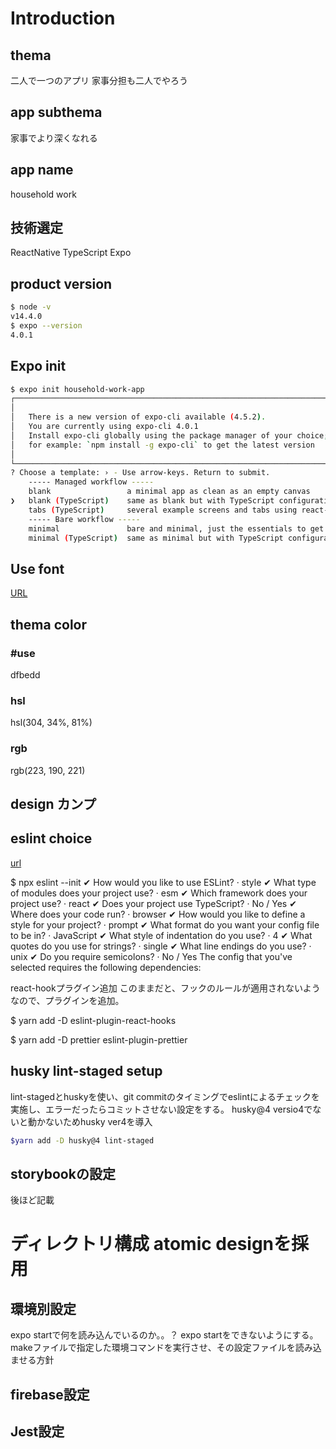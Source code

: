 # Introduction

## thema

二人で一つのアプリ
家事分担も二人でやろう

## app subthema

家事でより深くなれる

## app name

household work

## 技術選定

ReactNative
TypeScript
Expo

## product version

```bash
$ node -v
v14.4.0
$ expo --version
4.0.1
```

## Expo init

```bash
$ expo init household-work-app
┌─────────────────────────────────────────────────────────────────────────┐
│                                                                         │
│   There is a new version of expo-cli available (4.5.2).                 │
│   You are currently using expo-cli 4.0.1                                │
│   Install expo-cli globally using the package manager of your choice;   │
│   for example: `npm install -g expo-cli` to get the latest version      │
│                                                                         │
└─────────────────────────────────────────────────────────────────────────┘
? Choose a template: › - Use arrow-keys. Return to submit.
    ----- Managed workflow -----
    blank                 a minimal app as clean as an empty canvas
❯   blank (TypeScript)    same as blank but with TypeScript configuration
    tabs (TypeScript)     several example screens and tabs using react-navigation and TypeScript
    ----- Bare workflow -----
    minimal               bare and minimal, just the essentials to get you started
    minimal (TypeScript)  same as minimal but with TypeScript configuration
```

## Use font

[URL](https://fontmeme.com/ja/font-blackpink/)

## thema color

### #use

dfbedd

### hsl

hsl(304, 34%, 81%)

### rgb

rgb(223, 190, 221)

## design カンプ

## eslint choice

[url](https://zenn.dev/rikutoyamaguchi/articles/react-native-setup)

$ npx eslint --init
✔ How would you like to use ESLint? · style
✔ What type of modules does your project use? · esm
✔ Which framework does your project use? · react
✔ Does your project use TypeScript? · No / Yes
✔ Where does your code run? · browser
✔ How would you like to define a style for your project? · prompt
✔ What format do you want your config file to be in? · JavaScript
✔ What style of indentation do you use? · 4
✔ What quotes do you use for strings? · single
✔ What line endings do you use? · unix
✔ Do you require semicolons? · No / Yes
The config that you've selected requires the following dependencies:

react-hookプラグイン追加
このままだと、フックのルールが適用されないようなので、プラグインを追加。

$ yarn add -D eslint-plugin-react-hooks

$ yarn add -D prettier eslint-plugin-prettier

## husky lint-staged setup
lint-stagedとhuskyを使い、git commitのタイミングでeslintによるチェックを実施し、エラーだったらコミットさせない設定をする。
husky@4 versio4でないと動かないためhusky ver4を導入

```bash
$yarn add -D husky@4 lint-staged

```


## storybookの設定

後ほど記載

# ディレクトリ構成 atomic designを採用

## 環境別設定

expo startで何を読み込んでいるのか。。？
expo startをできないようにする。
makeファイルで指定した環境コマンドを実行させ、その設定ファイルを読み込ませる方針


## firebase設定


## Jest設定
